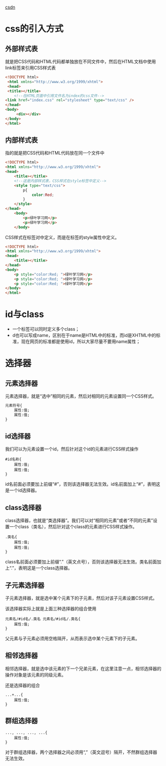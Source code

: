 [csdn](http://t.csdn.cn/E2vG2)

# css的引入方式

## 外部样式表

就是把CSS代码和HTML代码都单独放在不同文件中，然后在HTML文档中使用link标签来引用CSS样式表

~~~html
<!DOCTYPE html>
 <html xmlns="http://www.w3.org/1999/xhtml">
 <head> 
 <title></title>
    <!--在HTML页面中引用文件名为index的css文件-->
<link href="index.css" rel="stylesheet" type="text/css" />
</head>
<body>   
     <div></div>
</body>
</html>
~~~

## 内部样式表

指的就是把CSS代码和HTML代码放在同一个文件中

~~~html
<!DOCTYPE html>
<html xmlns="http://www.w3.org/1999/xhtml">
<head>  
    <title></title>    
    <!--这是内部样式表，CSS样式在style标签中定义-->    
    <style type="text/css">
        p{
            color:Red;
        }      
    </style>
</head>
    <body>   
        <p>绿叶学习网</p>  
        <p>绿叶学习网</p>
    </body>
~~~

CSS样式在<style>标签内定义，而<style>标签必须放在<head>标签内。



## 内敛样式表

也是把CSS代码和HTML代码放在同一个文件中，但是跟内部样式表不同，CSS样式不是在<style></style>标签对中定义，而是在标签的style属性中定义。

~~~html
<!DOCTYPE html> 
<html xmlns="http://www.w3.org/1999/xhtml">
<head>
    <title></title>
</head>
<body>
    <p style="color:Red; ">绿叶学习网</p>
    <p style="color:Red; ">绿叶学习网</p>
    <p style="color:Red; ">绿叶学习网</p>
</body>
</html>
~~~



# id与class

- 一个标签可以同时定义多个class；
- d也可以写成name，区别在于name是HTML中的标准，而id是XHTML中的标准，现在网页的标准都是使用id，所以大家尽量不要用name属性；



# 选择器

## 元素选择器

元素选择器，就是“选中”相同的元素，然后对相同的元素设置同一个CSS样式。

~~~html
元素符号{
	属性:值;
	属性:值;
}
~~~

## id选择器

我们可以为元素设置一个id，然后针对这个id的元素进行CSS样式操作

~~~
#id名称{
	属性:值;
	属性:值;
}
~~~

id名前面必须要加上前缀“#”，否则该选择器无法生效。id名前面加上“#”，表明这是一个id选择器。

## class选择器

class选择器，也就是“类选择器”。我们可以对“相同的元素”或者“不同的元素”设置一个class（类名），然后针对这个class的元素进行CSS样式操作。

~~~
.类名{
	属性:值;
	属性:值;
}
~~~

class名前面必须要加上前缀“.”（英文点号），否则该选择器无法生效。类名前面加上“.”，表明这是一个class选择器。

## 子元素选择器

子元素选择器，就是选中某个元素下的子元素，然后对该子元素设置CSS样式。

该选择器实际上就是上面三种选择器的组合使用

~~~
元素名/#id名/.类名 元素名/#id名/.类名{
	属性:值;
}
~~~

父元素与子元素必须用空格隔开，从而表示选中某个元素下的子元素。

## 相邻选择器

相邻选择器，就是选中该元素的下一个兄弟元素，在这里注意一点，相邻选择器的操作对象是该元素的同级元素。

还是选择器的组合

~~~
...+...{
	属性:值;
}
~~~

## 群组选择器

~~~
..., ..., ..., ...{
	属性:值;
}
~~~

对于群组选择器，两个选择器之间必须用“,”（英文逗号）隔开，不然群组选择器无法生效。